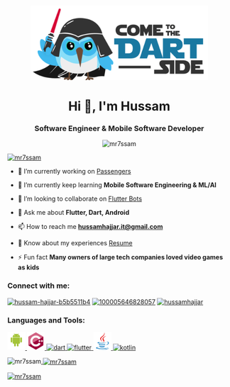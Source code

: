 <p align="center"> <img src="dart_side.webp" alt="husssam12" width="400" /> </p>

<h1 align="center">Hi 👋, I'm Hussam</h1>

<h3 align="center">Software Engineer & Mobile Software Developer</h3>

<p align="center"> <img src="https://komarev.com/ghpvc/?username=mr7ssam&label=Profile%20views&color=0e75b6&style=flat" alt="mr7ssam" /> </p>


<p align="left"> <a href="https://github.com/ryo-ma/github-profile-trophy"><img src="https://github-profile-trophy.vercel.app/?username=mr7ssam" alt="mr7ssam" /></a> </p>

- 🔭 I’m currently working on [Passengers](https://github.com/mr7ssam/passengers)

- 🌱 I’m currently keep learning **Mobile Software Engineering & ML/AI**

- 👯 I’m looking to collaborate on [Flutter Bots](https://github.com/flutterbots/flutterbots)

- 💬 Ask me about **Flutter, Dart, Android**

- 📫 How to reach me **hussamhajjar.it@gmail.com**

- 📄 Know about my experiences [Resume](https://docs.google.com/document/d/1iDkbRh0Q7VDFu-H7vgJEi3z9s4j86QBkM9v9Q7KIy3g/edit?usp=sharing)

- ⚡ Fun fact **Many owners of large tech companies loved video games as kids**

<h3 align="left">Connect with me:</h3>
<p align="left">
<a href="https://linkedin.com/in/hussam-hajjar-b5b5511b4" target="blank"><img align="center" src="https://raw.githubusercontent.com/rahuldkjain/github-profile-readme-generator/master/src/images/icons/Social/linked-in-alt.svg" alt="hussam-hajjar-b5b5511b4" height="30" width="40" /></a>
<a href="https://fb.com/100005646828057" target="blank"><img align="center" src="https://raw.githubusercontent.com/rahuldkjain/github-profile-readme-generator/master/src/images/icons/Social/facebook.svg" alt="100005646828057" height="30" width="40" /></a>
<a href="https://www.leetcode.com/hussamhajjar" target="blank"><img align="center" src="https://raw.githubusercontent.com/rahuldkjain/github-profile-readme-generator/master/src/images/icons/Social/leet-code.svg" alt="hussamhajjar" height="30" width="40" /></a>
</p>

<h3 align="left">Languages and Tools:</h3>
<p align="left"> <a href="https://developer.android.com" target="_blank" rel="noreferrer"> <img src="https://raw.githubusercontent.com/devicons/devicon/master/icons/android/android-original-wordmark.svg" alt="android" width="40" height="40"/> </a> <a href="https://www.w3schools.com/cpp/" target="_blank" rel="noreferrer"> <img src="https://raw.githubusercontent.com/devicons/devicon/master/icons/cplusplus/cplusplus-original.svg" alt="cplusplus" width="40" height="40"/> </a> <a href="https://dart.dev" target="_blank" rel="noreferrer"> <img src="https://www.vectorlogo.zone/logos/dartlang/dartlang-icon.svg" alt="dart" width="40" height="40"/> </a> <a href="https://flutter.dev" target="_blank" rel="noreferrer"> <img src="https://www.vectorlogo.zone/logos/flutterio/flutterio-icon.svg" alt="flutter" width="40" height="40"/> </a> <a href="https://www.java.com" target="_blank" rel="noreferrer"> <img src="https://raw.githubusercontent.com/devicons/devicon/master/icons/java/java-original.svg" alt="java" width="40" height="40"/> </a> <a href="https://kotlinlang.org" target="_blank" rel="noreferrer"> <img src="https://www.vectorlogo.zone/logos/kotlinlang/kotlinlang-icon.svg" alt="kotlin" width="40" height="40"/> </p>

<p><img align="left" src="https://github-readme-stats.vercel.app/api/top-langs?username=mr7ssam&show_icons=true&locale=en&layout=compact" alt="mr7ssam" /></p>

<p>&nbsp;<img align="center" src="https://github-readme-stats.vercel.app/api?username=mr7ssam&show_icons=true&locale=en" alt="mr7ssam" /></p>

<p><img align="center" src="https://github-readme-streak-stats.herokuapp.com/?user=mr7ssam&" alt="mr7ssam" /></p>

